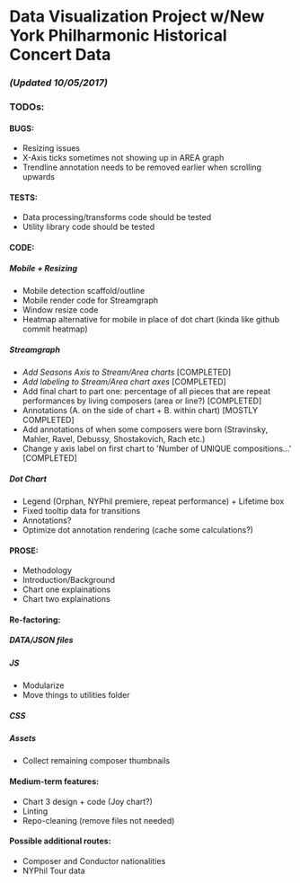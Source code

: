 # Data Visualization Project w/New York Philharmonic Historical Concert Data

### _(Updated 10/05/2017)_

### TODOs: 

#### BUGS: 
* Resizing issues 
* X-Axis ticks sometimes not showing up in AREA graph
* Trendline annotation needs to be removed earlier when scrolling upwards

#### TESTS: 
* Data processing/transforms code should be tested 
* Utility library code should be tested 

#### CODE: 

##### Mobile + Resizing
* Mobile detection scaffold/outline
* Mobile render code for Streamgraph
* Window resize code
* Heatmap alternative for mobile in place of dot chart (kinda like github commit heatmap)

##### Streamgraph
* *Add Seasons Axis to Stream/Area charts* [COMPLETED]
* *Add labeling to Stream/Area chart axes* [COMPLETED]
* Add final chart to part one: percentage of all pieces that are repeat performances by living composers (area or line?) [COMPLETED]
* Annotations (A. on the side of chart + B. within chart) [MOSTLY COMPLETED]
* Add annotations of when some composers were born (Stravinsky, Mahler, Ravel, Debussy, Shostakovich, Rach etc.)
* Change y axis label on first chart to 'Number of UNIQUE compositions...' [COMPLETED]

##### Dot Chart 
* Legend (Orphan, NYPhil premiere, repeat performance) + Lifetime box
* Fixed tooltip data for transitions 
* Annotations? 
* Optimize dot annotation rendering (cache some calculations?)

#### PROSE: 
* Methodology
* Introduction/Background
* Chart one explainations 
* Chart two explainations

#### Re-factoring: 

##### DATA/JSON files 

##### JS
* Modularize 
* Move things to utilities folder 

##### CSS

##### Assets 
* Collect remaining composer thumbnails 

#### Medium-term features: 
* Chart 3 design + code (Joy chart?)
* Linting
* Repo-cleaning (remove files not needed)

#### Possible additional routes: 

* Composer and Conductor nationalities
* NYPhil Tour data 